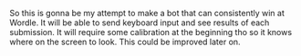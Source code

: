 So this is gonna be my attempt to make a bot that 
can consistently win at Wordle. It will be able to 
send keyboard input and see results of each submission.
It will require some calibration at the beginning tho 
so it knows where on the screen to look. This could be 
improved later on.